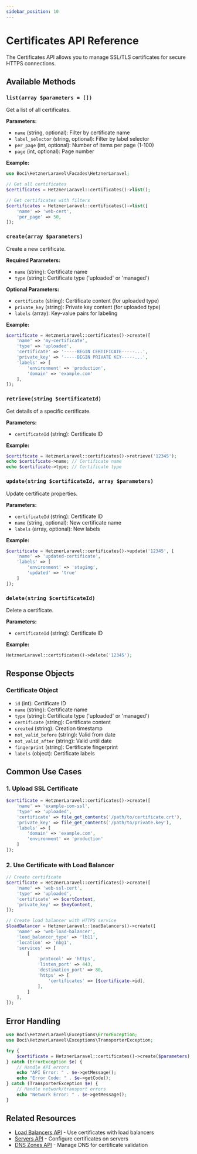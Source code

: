 ```yaml
---
sidebar_position: 10
---
```


# Certificates API Reference

The Certificates API allows you to manage SSL/TLS certificates for secure HTTPS connections.

## Available Methods

### `list(array $parameters = [])`

Get a list of all certificates.

**Parameters:**
- `name` (string, optional): Filter by certificate name
- `label_selector` (string, optional): Filter by label selector
- `per_page` (int, optional): Number of items per page (1-100)
- `page` (int, optional): Page number

**Example:**
```php
use Boci\HetznerLaravel\Facades\HetznerLaravel;

// Get all certificates
$certificates = HetznerLaravel::certificates()->list();

// Get certificates with filters
$certificates = HetznerLaravel::certificates()->list([
    'name' => 'web-cert',
    'per_page' => 50,
]);
```

### `create(array $parameters)`

Create a new certificate.

**Required Parameters:**
- `name` (string): Certificate name
- `type` (string): Certificate type ('uploaded' or 'managed')

**Optional Parameters:**
- `certificate` (string): Certificate content (for uploaded type)
- `private_key` (string): Private key content (for uploaded type)
- `labels` (array): Key-value pairs for labeling

**Example:**
```php
$certificate = HetznerLaravel::certificates()->create([
    'name' => 'my-certificate',
    'type' => 'uploaded',
    'certificate' => '-----BEGIN CERTIFICATE-----...',
    'private_key' => '-----BEGIN PRIVATE KEY-----...',
    'labels' => [
        'environment' => 'production',
        'domain' => 'example.com'
    ],
]);
```

### `retrieve(string $certificateId)`

Get details of a specific certificate.

**Parameters:**
- `certificateId` (string): Certificate ID

**Example:**
```php
$certificate = HetznerLaravel::certificates()->retrieve('12345');
echo $certificate->name; // Certificate name
echo $certificate->type; // Certificate type
```

### `update(string $certificateId, array $parameters)`

Update certificate properties.

**Parameters:**
- `certificateId` (string): Certificate ID
- `name` (string, optional): New certificate name
- `labels` (array, optional): New labels

**Example:**
```php
$certificate = HetznerLaravel::certificates()->update('12345', [
    'name' => 'updated-certificate',
    'labels' => [
        'environment' => 'staging',
        'updated' => 'true'
    ]
]);
```

### `delete(string $certificateId)`

Delete a certificate.

**Parameters:**
- `certificateId` (string): Certificate ID

**Example:**
```php
HetznerLaravel::certificates()->delete('12345');
```

## Response Objects

### Certificate Object
- `id` (int): Certificate ID
- `name` (string): Certificate name
- `type` (string): Certificate type ('uploaded' or 'managed')
- `certificate` (string): Certificate content
- `created` (string): Creation timestamp
- `not_valid_before` (string): Valid from date
- `not_valid_after` (string): Valid until date
- `fingerprint` (string): Certificate fingerprint
- `labels` (object): Certificate labels

## Common Use Cases

### 1. Upload SSL Certificate

```php
$certificate = HetznerLaravel::certificates()->create([
    'name' => 'example-com-ssl',
    'type' => 'uploaded',
    'certificate' => file_get_contents('/path/to/certificate.crt'),
    'private_key' => file_get_contents('/path/to/private.key'),
    'labels' => [
        'domain' => 'example.com',
        'environment' => 'production'
    ]
]);
```

### 2. Use Certificate with Load Balancer

```php
// Create certificate
$certificate = HetznerLaravel::certificates()->create([
    'name' => 'web-ssl-cert',
    'type' => 'uploaded',
    'certificate' => $certContent,
    'private_key' => $keyContent,
]);

// Create load balancer with HTTPS service
$loadBalancer = HetznerLaravel::loadBalancers()->create([
    'name' => 'web-load-balancer',
    'load_balancer_type' => 'lb11',
    'location' => 'nbg1',
    'services' => [
        [
            'protocol' => 'https',
            'listen_port' => 443,
            'destination_port' => 80,
            'https' => [
                'certificates' => [$certificate->id],
            ],
        ]
    ],
]);
```

## Error Handling

```php
use Boci\HetznerLaravel\Exceptions\ErrorException;
use Boci\HetznerLaravel\Exceptions\TransporterException;

try {
    $certificate = HetznerLaravel::certificates()->create($parameters);
} catch (ErrorException $e) {
    // Handle API errors
    echo "API Error: " . $e->getMessage();
    echo "Error Code: " . $e->getCode();
} catch (TransporterException $e) {
    // Handle network/transport errors
    echo "Network Error: " . $e->getMessage();
}
```

## Related Resources

- [Load Balancers API](./load-balancers) - Use certificates with load balancers
- [Servers API](./servers) - Configure certificates on servers
- [DNS Zones API](./dns-zones) - Manage DNS for certificate validation
